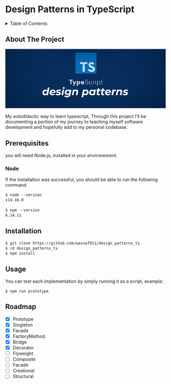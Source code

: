 # Design Patterns in TypeScript

<!-- TABLE OF CONTENTS -->
<details>
  <summary>Table of Contents</summary>
  <ol>
    <li>
      <a href="#about-the-project">About The Project</a>
    </li>
    <li>
      <ul>
        <li><a href="#prerequisites">Prerequisites</a></li>
        <li><a href="#installation">Installation</a></li>
        <li><a href="#usage">Usage</a></li>
        <li><a href="#roadmap">Roadmap</a></li>
      </ul>
    </li>
  </ol>
 </details>
  
  
## About The Project
  
![Cover](cover.png)

My autodidactic way to learn typescript,
Through this project I'll be documenting a portion of my journey to teaching myself software development and hopefully add to my personal codebase.

## Prerequisites

you will need Node.js, installed in your environement.

### Node

If the installation was successful, you should be able to run the following command.

    $ node --version
    v14.16.0

    $ npm --version
    6.14.11

## Installation

    $ git clone https://github.com/wassef911/design_patterns_ts
    $ cd design_patterns_ts
    $ npm install

## Usage

You can test each implementation by simply running it as a script, example:

    $ npm run prototype

## Roadmap

- [x] Prototype
- [x] Singleton
- [x] Facade
- [x] FactoryMethod
- [x] Bridge
- [x] Decorator
- [ ] Flyweight
- [ ] Composite
- [ ] Facade
- [ ] Creational
- [ ] Structural

